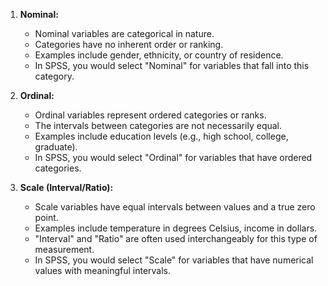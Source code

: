 
1. **Nominal:**
   - Nominal variables are categorical in nature.
   - Categories have no inherent order or ranking.
   - Examples include gender, ethnicity, or country of residence.
   - In SPSS, you would select "Nominal" for variables that fall into this category.

2. **Ordinal:**
   - Ordinal variables represent ordered categories or ranks.
   - The intervals between categories are not necessarily equal.
   - Examples include education levels (e.g., high school, college, graduate).
   - In SPSS, you would select "Ordinal" for variables that have ordered categories.

3. **Scale (Interval/Ratio):**
   - Scale variables have equal intervals between values and a true zero point.
   - Examples include temperature in degrees Celsius, income in dollars.
   - "Interval" and "Ratio" are often used interchangeably for this type of measurement.
   - In SPSS, you would select "Scale" for variables that have numerical values with meaningful intervals.

